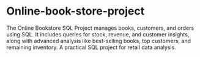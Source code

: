 # Online-book-store-project
The Online Bookstore SQL Project manages books, customers, and orders using SQL. It includes queries for stock, revenue, and customer insights, along with advanced analysis like best-selling books, top customers, and remaining inventory. A practical SQL project for retail data analysis.
